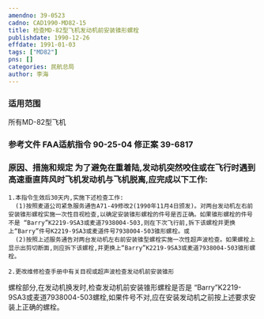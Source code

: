 ```yaml
---
amendno: 39-0523  
cadno: CAD1990-MD82-15  
title: 检查MD-82型飞机发动机前安装锥形螺栓  
publishdate: 1990-12-26  
effdate: 1991-01-03  
tags: ["MD82"]  
pns: []  
categories: 民航总局  
author: 李海  
---
```

  
### 适用范围  
所有MD-82型飞机  
  
<!--more-->  
### 参考文件    FAA适航指令 90-25-04 修正案 39-6817  
  
### 原因、措施和规定     为了避免在重着陆,发动机突然咬住或在飞行时遇到高速垂直阵风时飞机发动机与飞机脱离,应完成以下工作:  
    1.本指令生效后30天内,实施下述检查工作:  
      (1)按照麦道公司紧急服务通告A71-49修改2(1990年11月4日颁发)。对两台发动机左右前安装锥形螺栓实施一次性目视检查,以确定安装锥形螺栓的件号是否正确。如果锥形螺栓的件号不是 “Barry”K2219-9SA3或麦道7938004-503,则在下次飞行前,拆下该螺栓并更换上“Barry”件号K2219-9SA3或麦道件号7938004-503锥形螺栓。或  
      (2)按照上述服务通告对两台发动机左右前安装锥型螺栓实施一次性超声波检查。如果螺栓上显示出剪切断面,则应拆下该螺栓,并更换上“Barry”K2219-9SA3或麦道7938004-503锥形螺栓。  
  
    2.更改维修检查手册中有关目视或超声波检查发动机前安装锥形  
  
螺栓部分,在发动机换发时,检查发动机前安装锥形螺栓是否是 “Barry”K2219-9SA3或麦道7938004-503螺栓,如果件号不对,应在安装发动机之前按上述要求安装上正确的螺栓。  
